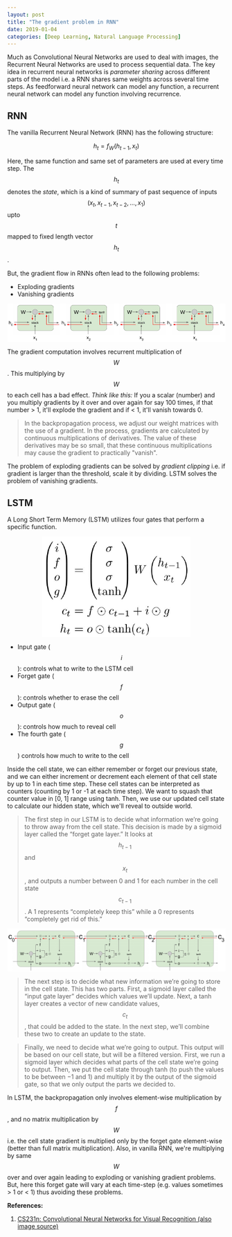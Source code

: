 ```yaml
---
layout: post
title: "The gradient problem in RNN"
date: 2019-01-04
categories: [Deep Learning, Natural Language Processing]
---
```


Much as Convolutional Neural Networks are used to deal with images, the Recurrent Neural Networks are used to process sequential data. The key idea in recurrent neural networks is *parameter sharing* across different parts of the model i.e. a RNN shares same weights across several time steps. As feedforward neural network can model any function, a recurrent neural network can model any function involving recurrence.

## RNN

The vanilla Recurrent Neural Network (RNN) has the following structure: 

$$h_t = f_W(h_{t-1}, x_t)$$

Here, the same function and same set of parameters are used at every time step. The $$h_t$$ denotes the *state*, which is a kind of summary of past sequence of inputs $$(x_t, x_{t-1}, x_{t-2}, ..., x_1)$$ upto $$t$$ mapped to fixed length vector $$h_t$$.

But, the gradient flow in RNNs often lead to the following problems:

* Exploding gradients
* Vanishing gradients  

<img src="/img/gradient_flow_rnn.png" style="display: block; margin: auto; width: auto; max-width: 100%;">


The gradient computation involves recurrent multiplication of $$W$$. This multiplying by $$W$$ to each cell has a bad effect. *Think like this:* If you a scalar (number) and you multiply gradients by it over and over again for say 100 times, if that number > 1, it'll explode the gradient and if < 1, it'll vanish towards 0.

> In the backpropagation process, we adjust our weight matrices with the use of a gradient. In the process, gradients are calculated by continuous multiplications of derivatives. The value of these derivatives may be so small, that these continuous multiplications may cause the gradient to practically "vanish".

The problem of exploding gradients can be solved by *gradient clipping* i.e. if gradient is larger than the threshold, scale it by dividing. LSTM solves the problem of vanishing gradients.

## LSTM

A Long Short Term Memory (LSTM) utilizes four gates that perform a specific function.

<img src="/img/lstm.png" style="display: block; margin: auto; width: auto; max-width: 100%;">


* Input gate ($$i$$): controls what to write to the LSTM cell
* Forget gate ($$f$$): controls whether to erase the cell
* Output gate ($$o$$): controls how much to reveal cell
* The fourth gate ($$g$$) controls how much to write to the cell

Inside the cell state, we can either remember or forget our previous state, and we can either increment or decrement each element of that cell state by up to 1 in each time step. These cell states can be interpreted as counters (counting by 1 or -1 at each time step). We want to squash that counter value in [0, 1] range using tanh. Then, we use our updated cell state to calculate our hidden state, which we'll reveal to outside world.

> The first step in our LSTM is to decide what information we’re going to throw away from the cell state. This decision is made by a sigmoid layer called the “forget gate layer.” It looks at $$h_{t-1}$$ and $$x_t$$, and outputs a number between 0 and 1 for each number in the cell state $$c_{t−1}$$. A 1 represents “completely keep this” while a 0 represents “completely get rid of this.”

<img src="/img/gradient_flow_lstm.png" style="display: block; margin: auto; width: auto; max-width: 100%;">

> The next step is to decide what new information we’re going to store in the cell state. This has two parts. First, a sigmoid layer called the “input gate layer” decides which values we’ll update. Next, a tanh layer creates a vector of new candidate values, $$c_t$$, that could be added to the state. In the next step, we’ll combine these two to create an update to the state.

> Finally, we need to decide what we’re going to output. This output will be based on our cell state, but will be a filtered version. First, we run a sigmoid layer which decides what parts of the cell state we’re going to output. Then, we put the cell state through tanh (to push the values to be between −1 and 1) and multiply it by the output of the sigmoid gate, so that we only output the parts we decided to.

In LSTM, the backpropagation only involves element-wise multiplication by $$f$$, and no matrix multiplication by $$W$$ i.e. the cell state gradient is multiplied only by the forget gate element-wise (better than full matrix multiplication). Also, in vanilla RNN, we're multiplying by same $$W$$ over and over again leading to exploding or vanishing gradient problems. But, here this forget gate will vary at each time-step (e.g. values sometimes > 1 or < 1) thus avoiding these problems.

**References:**  
1. [CS231n: Convolutional Neural Networks for Visual Recognition (also image source)](http://cs231n.stanford.edu/)
